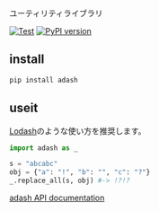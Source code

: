 ユーティリティライブラリ

[![Test](https://github.com/atu4403/adash/actions/workflows/test.yml/badge.svg)](https://github.com/atu4403/adash/actions/workflows/test.yml)
[![PyPI version](https://badge.fury.io/py/adash.svg)](https://badge.fury.io/py/adash)

## install

```bash
pip install adash
```

## useit

[Lodash](https://lodash.com/)のような使い方を推奨します。

```python
import adash as _

s = "abcabc"
obj = {"a": "!", "b": "", "c": "?"}
_.replace_all(s, obj) #-> !?!?
```

[adash API documentation](https://atu4403.github.io/adash/adash/)
